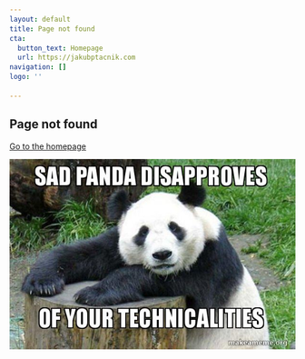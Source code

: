 ```yaml
---
layout: default
title: Page not found
cta:
  button_text: Homepage
  url: https://jakubptacnik.com
navigation: []
logo: ''

---
```

 

## Page not found

[Go to the homepage](https://jakubptacnik.com "Back to homepage")

 

![](/uploads/2021/07/05/sad-panda-disapproves.jpg)